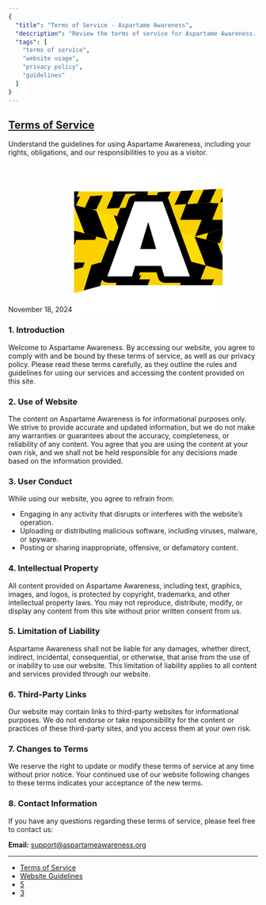 ```yaml
---
{
  "title": "Terms of Service - Aspartame Awareness",
  "description": "Review the terms of service for Aspartame Awareness. Understand the guidelines for accessing and using our website and content.",
  "tags": [
    "terms of service",
    "website usage",
    "privacy policy",
    "guidelines"
  ]
}
---
```


## [Terms of Service](#)

Understand the guidelines for using Aspartame Awareness, including your rights, obligations, and our responsibilities to you as a visitor.

November 18, 2024
![avatar](/images/logos/logo-A2.png)

### 1. Introduction

Welcome to Aspartame Awareness. By accessing our website, you agree to comply with and be bound by these terms of service, as well as our privacy policy. Please read these terms carefully, as they outline the rules and guidelines for using our services and accessing the content provided on this site.

### 2. Use of Website

The content on Aspartame Awareness is for informational purposes only. We strive to provide accurate and updated information, but we do not make any warranties or guarantees about the accuracy, completeness, or reliability of any content. You agree that you are using the content at your own risk, and we shall not be held responsible for any decisions made based on the information provided.

### 3. User Conduct

While using our website, you agree to refrain from:

* Engaging in any activity that disrupts or interferes with the website’s operation.
* Uploading or distributing malicious software, including viruses, malware, or spyware.
* Posting or sharing inappropriate, offensive, or defamatory content.

### 4. Intellectual Property

All content provided on Aspartame Awareness, including text, graphics, images, and logos, is protected by copyright, trademarks, and other intellectual property laws. You may not reproduce, distribute, modify, or display any content from this site without prior written consent from us.

### 5. Limitation of Liability

Aspartame Awareness shall not be liable for any damages, whether direct, indirect, incidental, consequential, or otherwise, that arise from the use of or inability to use our website. This limitation of liability applies to all content and services provided through our website.

### 6. Third-Party Links

Our website may contain links to third-party websites for informational purposes. We do not endorse or take responsibility for the content or practices of these third-party sites, and you access them at your own risk.

### 7. Changes to Terms

We reserve the right to update or modify these terms of service at any time without prior notice. Your continued use of our website following changes to these terms indicates your acceptance of the new terms.

### 8. Contact Information

If you have any questions regarding these terms of service, please feel free to contact us:

**Email:** [support@aspartameawareness.org](mailto:support@aspartameawareness.org)

---



* [Terms of Service](#)
* [Website Guidelines](#)
* [5](#)
* [3](#)
